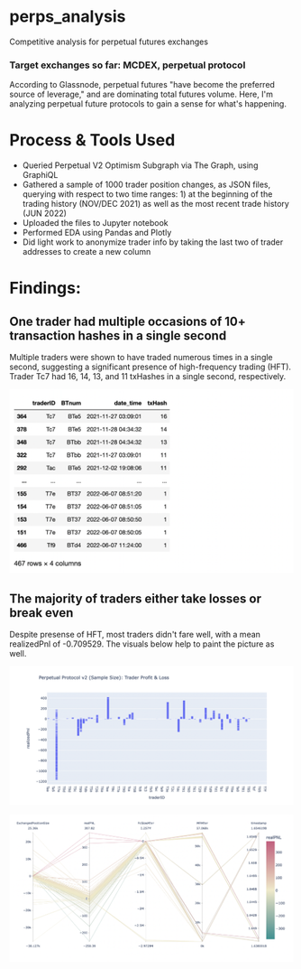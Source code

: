 # perps_analysis
Competitive analysis for perpetual futures exchanges

### Target exchanges so far: MCDEX, perpetual protocol

According to Glassnode, perpetual futures "have become the preferred source of leverage," and are dominating total futures volume. Here, I'm analyzing perpetual future protocols to gain a sense for what's happening.

# Process & Tools Used

<ul>
    <li>Queried Perpetual V2 Optimism Subgraph via The Graph, using GraphiQL</li>
    <li>Gathered a sample of 1000 trader position changes, as JSON files, querying with respect to two time ranges: 1) at the beginning of the trading history (NOV/DEC 2021) as well as the most recent trade history (JUN 2022)</li>
    <li>Uploaded the files to Jupyter notebook</li>
    <li>Performed EDA using Pandas and Plotly</li>
    <li>Did light work to anonymize trader info by taking the last two of trader addresses to create a new column</li>
</ul>

# Findings:

## One trader had multiple occasions of 10+ transaction hashes in a single second

Multiple traders were shown to have traded numerous times in a single second, suggesting a significant presence of high-frequency trading (HFT). Trader Tc7 had 16, 14, 13, and 11 txHashes in a single second, respectively.

![alt text](https://github.com/emel333/perps_analysis/blob/main/visuals/trades_per_second.png "Trades Per Second: Perpetual Protocol v2 (sample size:1000 trades)")

## The majority of traders either take losses or break even

Despite presense of HFT, most traders didn't fare well, with a mean realizedPnl of -0.709529. The visuals below help to paint the picture as well.

![alt text](https://github.com/emel333/perps_analysis/blob/main/visuals/perpv2PNL.png "Perpetual Protocol v2 (sample size - 1000 trades): Trader Profit & Loss")

![alt text](https://github.com/emel333/perps_analysis/blob/main/visuals/perpv2_trade_viz.png "Perpetual Protocol v2 (sample size -- 1000 trades): Trade Activity Visual")